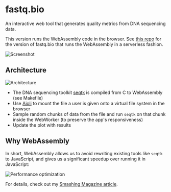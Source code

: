 # fastq.bio
An interactive web tool that generates quality metrics from DNA sequencing data.

This version runs the WebAssembly code in the browser. See [this repo](https://github.com/robertaboukhalil/fastq.bio-serverless) for the version of fastq.bio that runs the WebAssembly in a serverless fashion.

![Screenshot](https://res.cloudinary.com/indysigner/image/fetch/f_auto,q_auto/w_1600/https://cloud.netlifyusercontent.com/assets/344dbf88-fdf9-42bb-adb4-46f01eedd629/06e27be8-1fef-468b-9d23-40ae53e0a354/webassembly-speed-web-app1.png)

## Architecture

![Architecture](https://res.cloudinary.com/indysigner/image/fetch/f_auto,q_auto/w_1600/https://cloud.netlifyusercontent.com/assets/344dbf88-fdf9-42bb-adb4-46f01eedd629/a6d54294-e93c-496c-96b0-1888062913c5/webassembly-speed-web-app3.png)


- The DNA sequencing toolkit [seqtk](https://github.com/lh3/seqtk) is compiled from C to WebAssembly (see Makefile)
- Use [Aioli](https://github.com/robertaboukhalil/aioli) to mount the file a user is given onto a virtual file system in the browser
- Sample random chunks of data from the file and run `seqtk` on that chunk inside the WebWorker (to preserve the app's responsiveness)
- Update the plot with results

## Why WebAssembly

In short, WebAssembly allows us to avoid rewriting existing tools like `seqtk` to JavaScript, and gives us a significant speedup over running it in JavaScript:

![Performance optimization](https://res.cloudinary.com/indysigner/image/fetch/f_auto,q_auto/w_1600/https://cloud.netlifyusercontent.com/assets/344dbf88-fdf9-42bb-adb4-46f01eedd629/41d4b2ef-fa85-4a1f-ba23-f4abbbf44ac4/webassembly-speed-web-app6.png)

For details, check out my [Smashing Magazine article](https://www.smashingmagazine.com/2019/04/webassembly-speed-web-app/).

